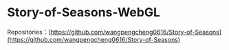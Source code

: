 # Story-of-Seasons-WebGL

Repositories：[https://github.com/wangpengcheng0616/Story-of-Seasons](https://github.com/wangpengcheng0616/Story-of-Seasons)
